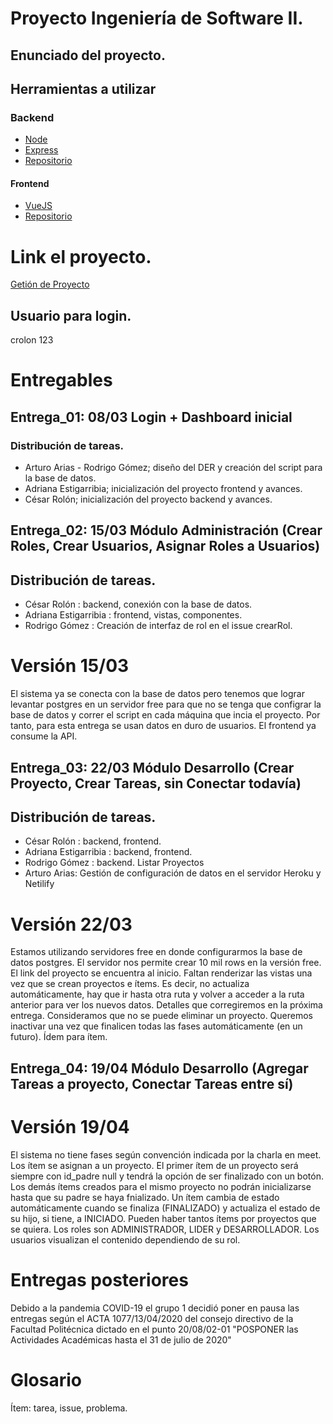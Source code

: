 # Proyecto Ingeniería de Software II.
## Enunciado del proyecto.
## Herramientas a utilizar
### Backend
* [Node](https://nodejs.org/en/)
* [Express](http://expressjs.com/)
* [Repositorio](https://github.com/Angatupyry/backendis2)
#### Frontend
* [VueJS](https://vuejs.org/)
* [Repositorio](https://github.com/acem0301/frontis2)
# Link el proyecto.
[Getión de Proyecto](https://gestionproyecto.netlify.com/)
## Usuario para login. 
crolon 
123


# Entregables
## Entrega_01: 08/03 Login + Dashboard inicial
### Distribución de tareas. 
* Arturo Arias - Rodrigo Gómez; diseño del DER y creación del script para la base de datos.
* Adriana Estigarribia; inicialización del proyecto frontend y avances. 
* César Rolón; inicialización del proyecto backend y avances. 

## Entrega_02: 15/03 Módulo Administración (Crear Roles, Crear Usuarios, Asignar Roles a Usuarios)
## Distribución de tareas.
* César Rolón : backend, conexión con la base de datos. 
* Adriana Estigarribia : frontend, vistas, componentes.
* Rodrigo Gómez : Creación de interfaz de rol en el issue crearRol. 

# Versión 15/03 
El sistema ya se conecta con la base de datos pero tenemos que lograr levantar postgres en un servidor free para que no se tenga que configrar la base de datos y correr el script en cada máquina que incia el proyecto. Por tanto, para esta entrega se usan datos en duro de usuarios. El frontend ya consume la API.


## Entrega_03: 22/03 Módulo Desarrollo (Crear Proyecto, Crear Tareas, sin Conectar todavía)
## Distribución de tareas.
* César Rolón : backend, frontend.  
* Adriana Estigarribia : backend, frontend. 
* Rodrigo Gómez : backend. Listar Proyectos 
* Arturo Arias: Gestión de configuración de datos en el servidor Heroku y Netilify

# Versión 22/03 
Estamos utilizando servidores free en donde configurarmos la base de datos postgres. 
El servidor nos permite crear 10 mil rows en la versión free. 
El link del proyecto se encuentra al inicio.
Faltan renderizar las vistas una vez que se crean proyectos e ítems. Es decir, no actualiza automáticamente, hay que ir hasta otra ruta y volver a acceder a la ruta anterior para ver los nuevos datos. Detalles que corregiremos en la próxima entrega. 
Consideramos que no se puede eliminar un proyecto. Queremos inactivar una vez que finalicen todas las fases automáticamente (en un futuro). Ídem para ítem. 

## Entrega_04: 19/04 Módulo Desarrollo (Agregar Tareas a proyecto, Conectar Tareas entre sí)
# Versión 19/04
El sistema no tiene fases según convención indicada por la charla en meet. 
Los ítem se asignan a un proyecto. El primer ítem de un proyecto será siempre con id_padre null y tendrá la opción de ser finalizado con un botón. Los demás ítems creados para el mismo proyecto no podrán inicializarse hasta que su padre se haya fnializado. 
Un ítem cambia de estado automáticamente cuando se finaliza (FINALIZADO) y actualiza el estado de su hijo, si tiene, a INICIADO.
Pueden haber tantos ítems por proyectos que se quiera. 
Los roles son ADMINISTRADOR, LIDER y DESARROLLADOR. Los usuarios visualizan el contenido dependiendo de su rol. 

# Entregas posteriores
Debido a la pandemia COVID-19 el grupo 1 decidió poner en pausa las entregas según el ACTA 1077/13/04/2020 del consejo directivo de la Facultad Politécnica dictado en el punto 20/08/02-01 "POSPONER las Actividades Académicas hasta el 31 de julio de 2020"

# Glosario
Ítem: tarea, issue, problema.

